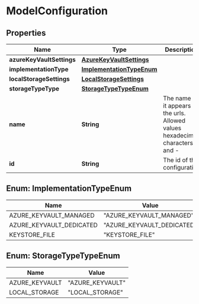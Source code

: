 
# ModelConfiguration

## Properties
Name | Type | Description | Notes
------------ | ------------- | ------------- | -------------
**azureKeyVaultSettings** | [**AzureKeyVaultSettings**](AzureKeyVaultSettings.md) |  |  [optional]
**implementationType** | [**ImplementationTypeEnum**](#ImplementationTypeEnum) |  |  [optional]
**localStorageSettings** | [**LocalStorageSettings**](LocalStorageSettings.md) |  |  [optional]
**storageTypeType** | [**StorageTypeTypeEnum**](#StorageTypeTypeEnum) |  |  [optional]
**name** | **String** | The name as it appears in the urls. Allowed values hexadecimal characters and - | 
**id** | **String** | The id of the configuration |  [optional]


<a name="ImplementationTypeEnum"></a>
## Enum: ImplementationTypeEnum
Name | Value
---- | -----
AZURE_KEYVAULT_MANAGED | &quot;AZURE_KEYVAULT_MANAGED&quot;
AZURE_KEYVAULT_DEDICATED | &quot;AZURE_KEYVAULT_DEDICATED&quot;
KEYSTORE_FILE | &quot;KEYSTORE_FILE&quot;


<a name="StorageTypeTypeEnum"></a>
## Enum: StorageTypeTypeEnum
Name | Value
---- | -----
AZURE_KEYVAULT | &quot;AZURE_KEYVAULT&quot;
LOCAL_STORAGE | &quot;LOCAL_STORAGE&quot;



